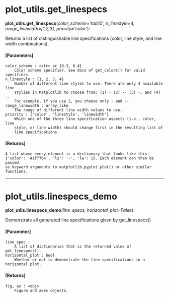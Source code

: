 # plot_utils.get_linespecs

**plot_utils.get_linespecs**(*color_scheme='tab10', n_linestyle=4, range_linewidth=[1,2,3], priority='color'*):

Returns a list of distinguishable line specifications (color, line style, and line width combinations).

#### [Parameters]

    color_scheme : <str> or {8.3, 8.4}
        Color scheme specifier. See docs of get_colors() for valid specifiers.
    n_linestyle : {1, 2, 3, 4}
        Number of different line styles to use. There are only 4 available line
        stylies in Matplotlib to choose from: (1) - (2) -- (3) -. and (4) ..
        For example, if you use 2, you choose only - and --
    range_linewidth : array_like
        The range of different line width values to use.
    priority : {'color', 'linestyle', 'linewidth'}
        Which one of the three line specification aspects (i.e., color, line
        style, or line width) should change first in the resulting list of
        line specifications.

#### [Returns]

    A list whose every element is a dictionary that looks like this:
    {'color': '#1f77b4', 'ls': '-', 'lw': 1}. Each element can then be passed
    as keyword arguments to matplotlib.pyplot.plot() or other similar functions.

-----------------------------------------

# plot_utils.linespecs_demo

**plot_utils.linespecs_demo**(*line_specs, horizontal_plot=False*):

Demonstrate all generated line specifications given by get_linespecs()

#### [Parameter]

    line_spec :
        A list of dictionaries that is the returned value of get_linespecs().
    horizontal_plot : bool
        Whether or not to demonstrate the line specifications in a horizontal plot.

#### [Returns]

    fig, ax : <obj>
        Figure and axes objects.


